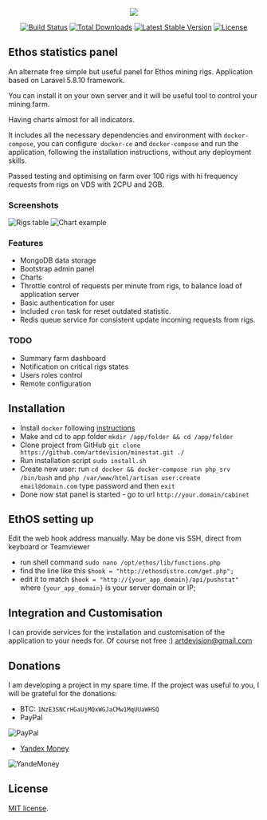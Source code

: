 <p align="center"><img src="https://laravel.com/assets/img/components/logo-laravel.svg"></p>

<p align="center">
<a href="https://travis-ci.org/laravel/framework"><img src="https://travis-ci.org/laravel/framework.svg" alt="Build Status"></a>
<a href="https://packagist.org/packages/laravel/framework"><img src="https://poser.pugx.org/laravel/framework/d/total.svg" alt="Total Downloads"></a>
<a href="https://packagist.org/packages/laravel/framework"><img src="https://poser.pugx.org/laravel/framework/v/stable.svg" alt="Latest Stable Version"></a>
<a href="https://packagist.org/packages/laravel/framework"><img src="https://poser.pugx.org/laravel/framework/license.svg" alt="License"></a>
</p>

## Ethos statistics panel

An alternate free simple but useful panel for Ethos mining rigs. Application based on Laravel 5.8.10 framework.

You can install it on your own server and it will be useful tool to control your mining farm.

Having charts almost for all indicators. 


It includes all the necessary dependencies and environment with `docker-compose`, you can configure` docker-ce` and `docker-compose` and run the application, following the installation instructions, without any deployment skills.

Passed testing and optimising on farm over 100 rigs with hi frequency requests from rigs on VDS with 2CPU and 2GB.

### Screenshots

![Rigs table](https://raw.githubusercontent.com/artdevision/minestat/master/public/img/screenshot.png)
![Chart example](https://raw.githubusercontent.com/artdevision/minestat/master/public/img/chartscreen.png)


### Features
- MongoDB data storage
- Bootstrap admin panel
- Charts
- Throttle control of requests per minute from rigs, to balance load of application server 
- Basic authentication for user
- Included `cron` task for reset outdated statistic.  
- Redis queue service for consistent update incoming requests from rigs.

### TODO

- Summary farm dashboard
- Notification on critical rigs states
- Users roles control
- Remote configuration

## Installation

- Install `docker` following [instructions](https://docs.docker.com/install/linux/docker-ce/ubuntu/)
- Make and cd to app folder `mkdir /app/folder && cd /app/folder`
- Clone project from GitHub `git clone https://github.com/artdevision/minestat.git ./`
- Run installation script `sudo install.sh`
- Create new user: run `cd docker && docker-compose run php_srv /bin/bash` and `php /var/www/html/artisan user:create email@domain.com` type password  and then `exit`
- Done now stat panel is started - go to url `http://your.domain/cabinet`

## EthOS setting up

Edit the web hook address manually. May be done vis SSH, direct from keyboard or Teamviewer

- run shell command `sudo nano /opt/ethos/lib/functions.php`
- find the line like this `$hook = "http://ethosdistro.com/get.php";`
- edit it to match `$hook = "http://{your_app_domain}/api/pushstat"` where `{your_app_domain}` is your server domain or IP;

## Integration and Customisation

I can provide services for the installation and customisation of the application to your needs for. Of course not free :) [artdevision@gmail.com](mailto:artdevision@gmail.com)

## Donations

I am developing a project in my spare time. If the project was useful to you, I will be grateful for the donations:
- BTC: `1NzE3SNCrHGaUjMQxWGJaCMw1MqUUaWHSQ`
- PayPal 

![PayPal](https://raw.githubusercontent.com/artdevision/minestat/master/public/img/QRPayPal.png)
- [Yandex Money](https://money.yandex.ru/to/410014461718125/0) 

![YandeMoney](https://raw.githubusercontent.com/artdevision/minestat/master/public/img/y_donate.jpg)

## License

[MIT license](https://opensource.org/licenses/MIT).
